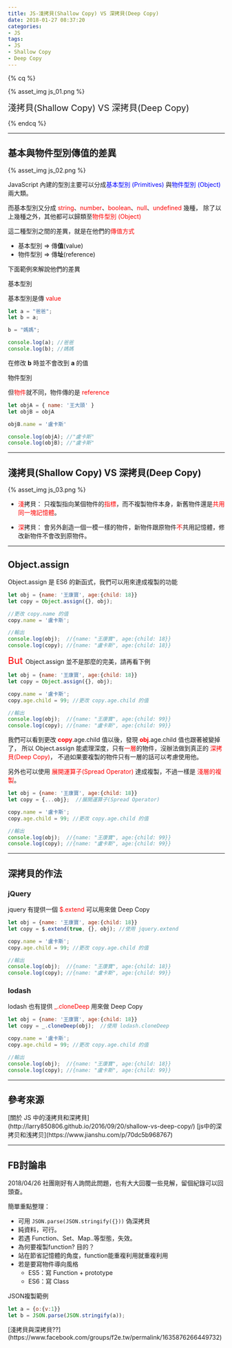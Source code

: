 ```yaml
---
title: JS-淺拷貝(Shallow Copy) VS 深拷貝(Deep Copy)
date: 2018-01-27 08:37:20
categories:
- JS
tags:
- JS
- Shallow Copy
- Deep Copy
---
```


{% cq %}

{% asset_img js_01.png %}

<font style="font-size:20px;"> 淺拷貝(Shallow Copy) VS 深拷貝(Deep Copy) </font>

{% endcq %}

<!-- more -->
***


## 基本與物件型別傳值的差異

{% asset_img js_02.png %}

JavaScript 內建的型別主要可以分成<font color="blue">基本型別 (Primitives)</font> 與<font color="blue">物件型別 (Object)</font> 兩大類。

而基本型別又分成 <font color="red">string</font>、<font color="red">number</font>、<font color="red">boolean</font>、<font color="red">null</font>、<font color="red">undefined</font> 幾種，
除了以上幾種之外，其他都可以歸類至<font color="red">物件型別 (Object)</font>

這二種型別之間的差異，就是在他們的<font color="red">傳值方式</font>

- 基本型別 => 傳**值**(value)
- 物件型別 => 傳**址**(reference)

下面範例來解說他們的差異

<span id="inline-purple">基本型別</span>

基本型別是傳 <font color="red">value</font>

``` js 基本型別，傳value
let a = "爸爸";
let b = a;

b = "媽媽";

console.log(a); //爸爸
console.log(b); //媽媽
```

在修改 **b** 時並不會改到 **a** 的值

<span id="inline-purple">物件型別</span>

但<font color="red">物件</font>就不同，物件傳的是 <font color="red">reference</font>

``` js 物件型別，傳reference
let objA = { name: '王大頭' }
let objB = objA

objB.name = '盧卡斯'

console.log(objA); //"盧卡斯"
console.log(objB); //"盧卡斯"
```

***
## 淺拷貝(Shallow Copy) VS 深拷貝(Deep Copy)

{% asset_img js_03.png %}

- <font color="red">淺</font>拷貝：
只複製指向某個物件的<font color="red">指標</font>，而不複製物件本身，新舊物件還是<font color="red">共用同一塊記憶體</font>。

- <font color="red">深</font>拷貝：
會另外創造一個一模一樣的物件，新物件跟原物件<font color="red">不</font>共用記憶體，修改新物件不會改到原物件。

***
## Object.assign

Object.assign 是 ES6 的新函式，我們可以用來達成複製的功能

``` js 複製物件
let obj = {name: '王康寶', age:{child: 18}}
let copy = Object.assign({}, obj);

//更改 copy.name 的值
copy.name = '盧卡斯';

//輸出
console.log(obj);  //{name: "王康寶", age:{child: 18}}
console.log(copy); //{name: "盧卡斯", age:{child: 18}}
```

<font style="color: red;font-size:22px;"> But </font>Object.assign 並不是那麼的完美，請再看下例

``` js 淺拷貝
let obj = {name: '王康寶', age:{child: 18}}
let copy = Object.assign({}, obj);

copy.name = '盧卡斯';
copy.age.child = 99; //更改 copy.age.child 的值

//輸出
console.log(obj);  //{name: "王康寶", age:{child: 99}}
console.log(copy); //{name: "盧卡斯", age:{child: 99}}
```

我們可以看到更改 <font color="red">**copy**</font>.age.child 值以後，發現 <font color="red">**obj**</font>.age.child 值也跟著被變掉了，
所以 Object.assign 能處理深度，只有<font color="red">一層</font>的物件，沒辦法做到真正的 <font color="red">深拷貝(Deep Copy)</font>，
不過如果要複製的物件只有一層的話可以考慮使用他。

另外也可以使用 <font color="red">展開運算子(Spread Operator)</font> 達成複製，不過一樣是 <font color="red">淺層的複製</font>。

``` js 展開運算子( Spread Operator )
let obj = {name: '王康寶', age:{child: 18}}
let copy = {...obj};  //展開運算子(Spread Operator)

copy.name = '盧卡斯';
copy.age.child = 99; //更改 copy.age.child 的值

//輸出
console.log(obj);  //{name: "王康寶", age:{child: 99}}
console.log(copy); //{name: "盧卡斯", age:{child: 99}}
```

***
## 深拷貝的作法

### jQuery

jquery 有提供一個 <font color="red">$.extend</font> 可以用來做 Deep Copy

``` js jquery.extend
let obj = {name: '王康寶', age:{child: 18}}
let copy = $.extend(true, {}, obj); //使用 jquery.extend

copy.name = '盧卡斯';
copy.age.child = 99; //更改 copy.age.child 的值

//輸出
console.log(obj);  //{name: "王康寶", age:{child: 18}}
console.log(copy); //{name: "盧卡斯", age:{child: 99}}
```

### lodash

lodash 也有提供 <font color="red">_.cloneDeep</font> 用來做 Deep Copy

``` js lodash.cloneDeep
let obj = {name: '王康寶', age:{child: 18}}
let copy = _.cloneDeep(obj);  //使用 lodash.cloneDeep

copy.name = '盧卡斯';
copy.age.child = 99; //更改 copy.age.child 的值

//輸出
console.log(obj);  //{name: "王康寶", age:{child: 18}}
console.log(copy); //{name: "盧卡斯", age:{child: 99}}
```

***
## 參考來源
<div class="note info">[關於 JS 中的淺拷貝和深拷貝](http://larry850806.github.io/2016/09/20/shallow-vs-deep-copy/)
[js中的深拷贝和浅拷贝](https://www.jianshu.com/p/70dc5b968767)</div>

***
## FB討論串

2018/04/26 社團剛好有人詢問此問題，也有大大回覆一些見解，留個紀錄可以回頭查。

簡單重點整理：

- 可用 `JSON.parse(JSON.stringify({}))` 偽深拷貝
 - 純資料，可行。
 - 若遇 Function、Set、Map..等型態，失效。
- 為何要複製function? 目的？
 - 站在節省記憶體的角度，function能重複利用就重複利用
 - 若是要寫物件導向風格
   - ES5：寫 Function + prototype
   - ES6：寫 Class

<span id="inline-yellow">JSON複製範例</span>

``` js JSON複製範例
let a = {o:{v:1}}
let b = JSON.parse(JSON.stringify(a));
```
<div class="note primary">[淺拷貝與深拷貝??](https://www.facebook.com/groups/f2e.tw/permalink/1635876266449732)</div>
